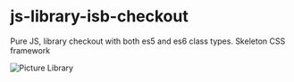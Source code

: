 # js-library-isb-checkout
Pure JS, library checkout with both es5 and es6 class types. Skeleton CSS framework


![Picture Library](https://github.com/markusmark1/js-library-isb-checkout/blob/main/GitHubImages/LibrarySS.png)
